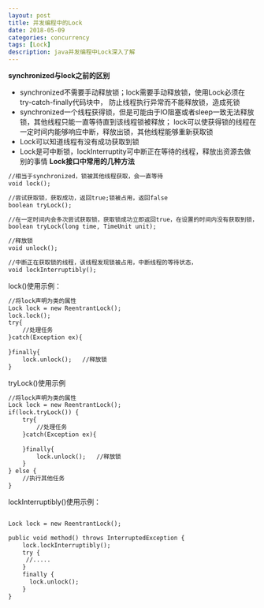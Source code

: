 ```yaml
---
layout: post
title: 并发编程中的Lock
date: 2018-05-09
categories: concurrency
tags: [Lock]
description: java并发编程中Lock深入了解
---
```


**synchronized与lock之前的区别**
- synchronized不需要手动释放锁；lock需要手动释放锁，使用Lock必须在try-catch-finally代码块中，
防止线程执行异常而不能释放锁，造成死锁
- synchronized一个线程获得锁，但是可能由于IO阻塞或者sleep一致无法释放锁，其他线程只能一直等待直到该线程锁被释放；
lock可以使获得锁的线程在一定时间内能够响应中断，释放出锁，其他线程能够重新获取锁
- Lock可以知道线程有没有成功获取到锁
- Lock是可中断锁，lockInterruptity可中断正在等待的线程，释放出资源去做别的事情
**Lock接口中常用的几种方法**
```html
//相当于synchronized，锁被其他线程获取，会一直等待
void lock();

//尝试获取锁，获取成功，返回true;锁被占用，返回false
boolean tryLock();

//在一定时间内会多次尝试获取锁，获取锁成功立即返回true，在设置的时间内没有获取到锁，返回false
boolean tryLock(long time, TimeUnit unit);

//释放锁
void unlock();

//中断正在获取锁的线程，该线程发现锁被占用，中断线程的等待状态，
void lockInterruptibly();
```
lock()使用示例：
```html
//将lock声明为类的属性
Lock lock = new ReentrantLock();
lock.lock();
try{
    //处理任务
}catch(Exception ex){
 
}finally{
    lock.unlock();   //释放锁
}
```
tryLock()使用示例
```html
//将lock声明为类的属性
Lock lock = new ReentrantLock();
if(lock.tryLock()) {
    try{
        //处理任务
    }catch(Exception ex){
     
    }finally{
        lock.unlock();   //释放锁
    } 
} else {
    //执行其他任务
}
```
lockInterruptibly()使用示例：
```html

Lock lock = new ReentrantLock();

public void method() throws InterruptedException {
    lock.lockInterruptibly();
    try {  
     //.....
    }
    finally {
      lock.unlock();
    }  
}
```
